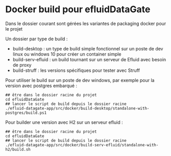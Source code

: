 # Docker build pour efluidDataGate

Dans le dossier courant sont gérées les variantes de packaging docker pour le projet

Un dossier par type de build : 

* build-desktop : un type de build simple fonctionnel sur un poste de dev linux ou windows 10 pour créer un container simple
* build-serv-efluid : un build tournant sur un serveur de Efluid avec besoin de proxy
* build-struff : les versions spécifiques pour tester avec Struff

Pour utiliser le build sur un poste de dev windows, par exemple pour la version avec postgres embarqué : 

    ## être dans le dossier racine du projet
    cd efluidDataGate
    ## lancer le script de build depuis le dossier racine
    ./efluid-datagate-app/src/docker/build-desktop/standalone-with-postgres/build.ps1

Pour builder une version avec H2 sur un serveur efluid :

    ## être dans le dossier racine du projet
    cd efluidDataGate
    ## lancer le script de build depuis le dossier racine
    ./efluid-datagate-app/src/docker/build-serv-efluid/standalone-with-h2/build.sh